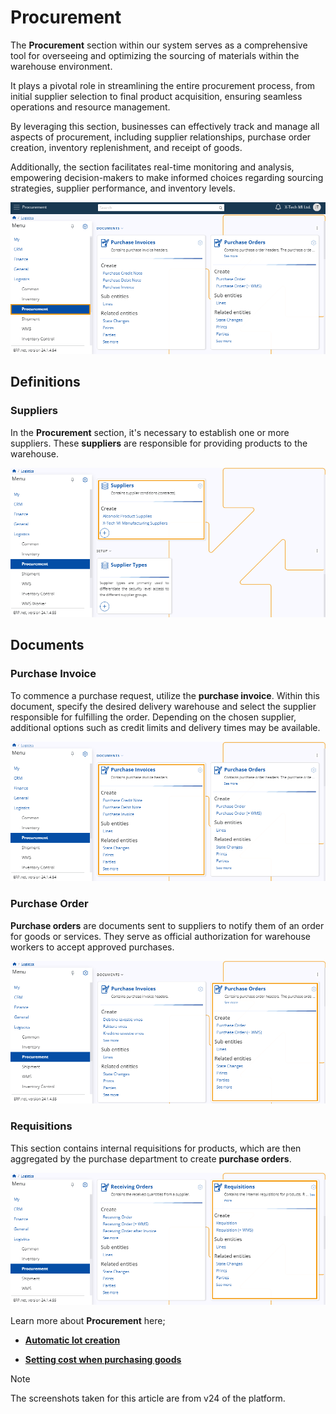 # Procurement

The **Procurement** section within our system serves as a comprehensive tool for overseeing and optimizing the sourcing of materials within the warehouse environment. 

It plays a pivotal role in streamlining the entire procurement process, from initial supplier selection to final product acquisition, ensuring seamless operations and resource management. 

By leveraging this section, businesses can effectively track and manage all aspects of procurement, including supplier relationships, purchase order creation, inventory replenishment, and receipt of goods. 

Additionally, the section facilitates real-time monitoring and analysis, empowering decision-makers to make informed choices regarding sourcing strategies, supplier performance, and inventory levels.

![picture](pictures/Procurement_view_14_03.png)
 
## Definitions 

### Suppliers  

In the **Procurement** section, it's necessary to establish one or more suppliers. These **suppliers** are responsible for providing products to the warehouse.

![picture](pictures/Procurement_Suppliers_15_03.png)
  
## Documents 

### Purchase Invoice 

To commence a purchase request, utilize the **purchase invoice**. Within this document, specify the desired delivery warehouse and select the supplier responsible for fulfilling the order. Depending on the chosen supplier, additional options such as credit limits and delivery times may be available. 

![picture](pictures/Procurment_Purchase_Invoice_14_03.png)
 
### Purchase Order 

**Purchase orders** are documents sent to suppliers to notify them of an order for goods or services. They serve as official authorization for warehouse workers to accept approved purchases.

![picture](pictures/Procurement_Purchase_Order_14_03.png)
 
### Requisitions 

This section contains internal requisitions for products, which are then aggregated by the purchase department to create **purchase orders**.

![picture](pictures/Procurement_Requisitions_14_03.png)
 
Learn more about **Procurement** here;

- **[Automatic lot creation](https://docs.erp.net/tech/s/logistics/procurement/automatic-lot-creation.html?q=Automatic%20lot%20creation)**

- **[Setting cost when purchasing goods](https://docs.erp.net/tech/s/logistics/procurement/setting-cost-when-purchasing-goods.html?q=Setting%20cost%20when%20purchasing%20goods)**



> [!NOTE]
> 
> The screenshots taken for this article are from v24 of the platform.
